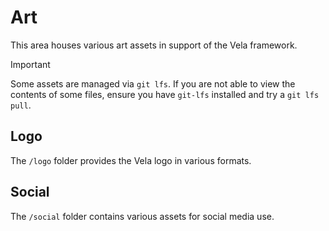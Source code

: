 # Art

This area houses various art assets in support of the Vela framework.

> [!IMPORTANT]
> Some assets are managed via `git lfs`. If you are not able to view the contents of some files, ensure you have `git-lfs` installed and try a `git lfs pull`.

## Logo

The `/logo` folder provides the Vela logo in various formats.

## Social

The `/social` folder contains various assets for social media use.
